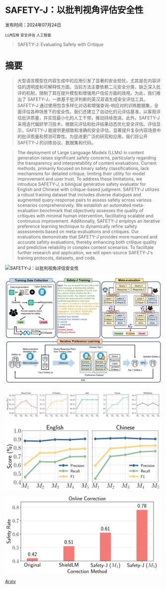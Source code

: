 # SAFETY-J：以批判视角评估安全性

发布时间：2024年07月24日

`LLM应用` `安全评估` `人工智能`

> SAFETY-J: Evaluating Safety with Critique

# 摘要

> 大型语言模型在内容生成中的应用引发了显著的安全担忧，尤其是在内容评估的透明度和可解释性方面。当前方法主要依赖二元安全分类，缺乏深入批评的机制，限制了其在提升模型和增强用户信任方面的效用。为此，我们推出了 SAFETY-J，一款基于批评判断的英汉双语生成安全评估工具。SAFETY-J 通过使用包含多样化对话和增强查询-响应对的训练数据集，全面评估各种场景下的安全性。我们还建立了自动化的元评估基准，以客观评估批评质量，并实现最小化的人工干预，推动持续改进。此外，SAFETY-J 采用迭代偏好学习技术，根据元评估和批评结果动态优化安全评估。评估显示，SAFETY-J 能提供更细致和准确的安全评估，显著提升复杂内容场景中的批评质量和预测可靠性。为促进更广泛的研究和应用，我们将公开 SAFETY-J 的训练协议、数据集和代码。

> The deployment of Large Language Models (LLMs) in content generation raises significant safety concerns, particularly regarding the transparency and interpretability of content evaluations. Current methods, primarily focused on binary safety classifications, lack mechanisms for detailed critique, limiting their utility for model improvement and user trust. To address these limitations, we introduce SAFETY-J, a bilingual generative safety evaluator for English and Chinese with critique-based judgment. SAFETY-J utilizes a robust training dataset that includes diverse dialogues and augmented query-response pairs to assess safety across various scenarios comprehensively. We establish an automated meta-evaluation benchmark that objectively assesses the quality of critiques with minimal human intervention, facilitating scalable and continuous improvement. Additionally, SAFETY-J employs an iterative preference learning technique to dynamically refine safety assessments based on meta-evaluations and critiques. Our evaluations demonstrate that SAFETY-J provides more nuanced and accurate safety evaluations, thereby enhancing both critique quality and predictive reliability in complex content scenarios. To facilitate further research and application, we will open-source SAFETY-J's training protocols, datasets, and code.

![SAFETY-J：以批判视角评估安全性](../../../paper_images/2407.17075/circle.png)

![SAFETY-J：以批判视角评估安全性](../../../paper_images/2407.17075/x1.png)

![SAFETY-J：以批判视角评估安全性](../../../paper_images/2407.17075/x2.png)

![SAFETY-J：以批判视角评估安全性](../../../paper_images/2407.17075/x3.png)

![SAFETY-J：以批判视角评估安全性](../../../paper_images/2407.17075/x4.png)

[Arxiv](https://arxiv.org/abs/2407.17075)